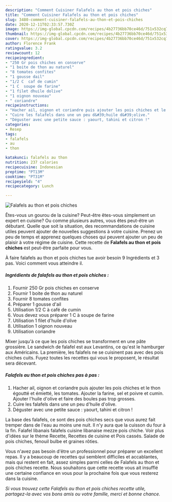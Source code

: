 ```yaml
---
description: "Comment Cuisiner Falafels au thon et pois chiches"
title: "Comment Cuisiner Falafels au thon et pois chiches"
slug: 3480-comment-cuisiner-falafels-au-thon-et-pois-chiches
date: 2020-12-11T02:33:57.730Z
image: https://img-global.cpcdn.com/recipes/4b27736bb70ce46d/751x532cq70/falafels-au-thon-et-pois-chiches-photo-principale-de-la-recette.jpg
thumbnail: https://img-global.cpcdn.com/recipes/4b27736bb70ce46d/751x532cq70/falafels-au-thon-et-pois-chiches-photo-principale-de-la-recette.jpg
cover: https://img-global.cpcdn.com/recipes/4b27736bb70ce46d/751x532cq70/falafels-au-thon-et-pois-chiches-photo-principale-de-la-recette.jpg
author: Florence Frank
ratingvalue: 3.2
reviewcount: 12
recipeingredient:
- "250 Gr pois chiches en conserve"
- "1 boite de thon au naturel"
- "8 tomates confites"
- "1 gousse dail"
- "1/2 C  caf de cumin"
- "1 C  soupe de farine"
- "1 filet dhuile dolive"
- "1 oignon nouveau"
- " coriandre"
recipeinstructions:
- "Hacher ail, oignon et coriandre puis ajouter les pois chiches et le thon égoutté et émietté, les tomates. Ajouter la farine, sel et poivre et cumin. Ajouter l&#39;huile d&#39;olive et faire des boules pas trop grosses."
- "Cuire les falafels dans une un peu d&#39;huile d&#39;olive."
- "Déguster avec une petite sauce : yaourt, tahini et citron !"
categories:
- Resep
tags:
- falafels
- au
- thon

katakunci: falafels au thon 
nutrition: 237 calories
recipecuisine: Indonesian
preptime: "PT13M"
cooktime: "PT31M"
recipeyield: "4"
recipecategory: Lunch

---
```



![Falafels au thon et pois chiches](https://img-global.cpcdn.com/recipes/4b27736bb70ce46d/751x532cq70/falafels-au-thon-et-pois-chiches-photo-principale-de-la-recette.jpg)

Êtes-vous un gourou de la cuisine? Peut-être êtes-vous simplement un expert en cuisine? Ou comme plusieurs autres, vous êtes peut-être un débutant. Quelle que soit la situation, des recommandations de cuisine utiles peuvent ajouter de nouvelles suggestions à votre cuisine. Prenez un peu de temps et apprenez quelques choses qui peuvent ajouter un peu de plaisir à votre régime de cuisine. Cette recette de <strong> Falafels au thon et pois chiches </strong> est peut-être parfaite pour vous.

<!--inarticleads1-->

À faire falafels au thon et pois chiches tue avoir besoin 9 Ingrédients et 3 pas. Voici comment vous atteindre il.

##### Ingrédients de falafels au thon et pois chiches :

1. Fournir 250 Gr pois chiches en conserve
1. Fournir 1 boite de thon au naturel
1. Fournir 8 tomates confites
1. Préparer 1 gousse d&#39;ail
1. Utilisation 1/2 C à café de cumin
1. Vous devez vous préparer 1 C à soupe de farine
1. Utilisation 1 filet d&#39;huile d&#39;olive
1. Utilisation 1 oignon nouveau
1. Utilisation  coriandre


Mixer jusqu&#39;à ce que les pois chiches se transforment en une pâte grossière. Le sandwich de falafel est aux Levantins, ce qu&#39;est le hamburger aux Américains. La première, les falafels ne se cuisinent pas avec des pois chiches cuits. Fuyez toutes les recettes qui vous le proposent, le résultat sera décevant. 

<!--inarticleads2-->

##### Falafels au thon et pois chiches pas à pas :

1. Hacher ail, oignon et coriandre puis ajouter les pois chiches et le thon égoutté et émietté, les tomates. Ajouter la farine, sel et poivre et cumin. Ajouter l&#39;huile d&#39;olive et faire des boules pas trop grosses.
1. Cuire les falafels dans une un peu d&#39;huile d&#39;olive.
1. Déguster avec une petite sauce : yaourt, tahini et citron !


La base des falafels, ce sont des pois chiches secs que vous aurez fait tremper dans de l&#39;eau au moins une nuit. Il n&#39;y aura que la cuisson du four à la fin. Falafel libanais falafels cuisine libanaise mezze pois chiche. Voir plus d&#39;idées sur le thème Recette, Recettes de cuisine et Pois cassés. Salade de pois chiches, fenouil bulbe et graines rôties. 

<!--inarticleads1-->

<p>
Vous n'avez pas besoin d'être un professionnel pour préparer un excellent repas. Il y a beaucoup de recettes qui semblent difficiles et accablantes, mais qui restent en fait, assez simples parmi celles de Falafels au thon et pois chiches recette. Nous souhaitons que cette recette vous ait insufflé une certaine confiance en vous pour la prochaine fois que vous resterez dans la cuisine.
</p>

<p>
<i>Si vous trouvez cette Falafels au thon et pois chiches recette utile, partagez-la avec vos bons amis ou votre famille, merci et bonne chance.</i>
</p>
